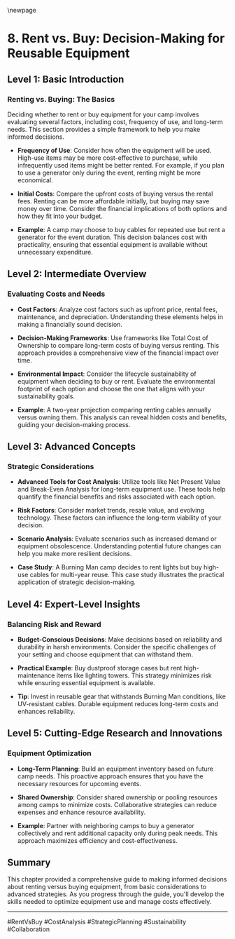 \newpage
# 8. Rent vs. Buy: Decision-Making for Reusable Equipment

## Level 1: Basic Introduction

### Renting vs. Buying: The Basics

Deciding whether to rent or buy equipment for your camp involves evaluating several factors, including cost, frequency of use, and long-term needs. This section provides a simple framework to help you make informed decisions.

- **Frequency of Use**: Consider how often the equipment will be used. High-use items may be more cost-effective to purchase, while infrequently used items might be better rented. For example, if you plan to use a generator only during the event, renting might be more economical.

- **Initial Costs**: Compare the upfront costs of buying versus the rental fees. Renting can be more affordable initially, but buying may save money over time. Consider the financial implications of both options and how they fit into your budget.

- **Example**: A camp may choose to buy cables for repeated use but rent a generator for the event duration. This decision balances cost with practicality, ensuring that essential equipment is available without unnecessary expenditure.

## Level 2: Intermediate Overview

### Evaluating Costs and Needs

- **Cost Factors**: Analyze cost factors such as upfront price, rental fees, maintenance, and depreciation. Understanding these elements helps in making a financially sound decision.

- **Decision-Making Frameworks**: Use frameworks like Total Cost of Ownership to compare long-term costs of buying versus renting. This approach provides a comprehensive view of the financial impact over time.

- **Environmental Impact**: Consider the lifecycle sustainability of equipment when deciding to buy or rent. Evaluate the environmental footprint of each option and choose the one that aligns with your sustainability goals.

- **Example**: A two-year projection comparing renting cables annually versus owning them. This analysis can reveal hidden costs and benefits, guiding your decision-making process.

## Level 3: Advanced Concepts

### Strategic Considerations

- **Advanced Tools for Cost Analysis**: Utilize tools like Net Present Value and Break-Even Analysis for long-term equipment use. These tools help quantify the financial benefits and risks associated with each option.

- **Risk Factors**: Consider market trends, resale value, and evolving technology. These factors can influence the long-term viability of your decision.

- **Scenario Analysis**: Evaluate scenarios such as increased demand or equipment obsolescence. Understanding potential future changes can help you make more resilient decisions.

- **Case Study**: A Burning Man camp decides to rent lights but buy high-use cables for multi-year reuse. This case study illustrates the practical application of strategic decision-making.

## Level 4: Expert-Level Insights

### Balancing Risk and Reward

- **Budget-Conscious Decisions**: Make decisions based on reliability and durability in harsh environments. Consider the specific challenges of your setting and choose equipment that can withstand them.

- **Practical Example**: Buy dustproof storage cases but rent high-maintenance items like lighting towers. This strategy minimizes risk while ensuring essential equipment is available.

- **Tip**: Invest in reusable gear that withstands Burning Man conditions, like UV-resistant cables. Durable equipment reduces long-term costs and enhances reliability.

## Level 5: Cutting-Edge Research and Innovations

### Equipment Optimization

- **Long-Term Planning**: Build an equipment inventory based on future camp needs. This proactive approach ensures that you have the necessary resources for upcoming events.

- **Shared Ownership**: Consider shared ownership or pooling resources among camps to minimize costs. Collaborative strategies can reduce expenses and enhance resource availability.

- **Example**: Partner with neighboring camps to buy a generator collectively and rent additional capacity only during peak needs. This approach maximizes efficiency and cost-effectiveness.

## Summary

This chapter provided a comprehensive guide to making informed decisions about renting versus buying equipment, from basic considerations to advanced strategies. As you progress through the guide, you'll develop the skills needed to optimize equipment use and manage costs effectively.

---

#RentVsBuy #CostAnalysis #StrategicPlanning #Sustainability #Collaboration
